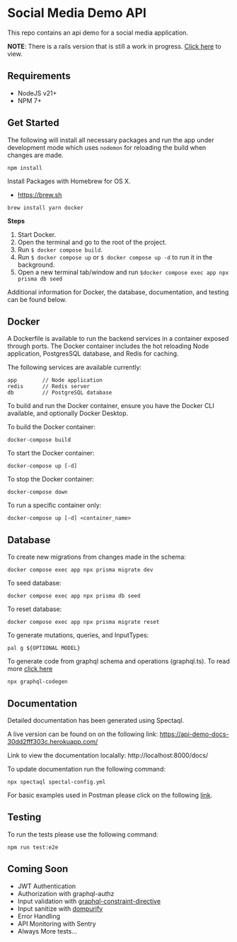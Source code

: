 # Social Media Demo API

This repo contains an api demo for a social media application.

**NOTE**: There is a rails version that is still a work in progress. [Click here](https://github.com/AmyTeope/api_demo_rails) to view.

## Requirements

- NodeJS v21+
- NPM 7+

## Get Started

The following will install all necessary packages and run the app under development mode which uses `nodemon` for reloading the build when changes are made.

```
npm install
```

Install Packages with Homebrew for OS X.

- https://brew.sh

```
brew install yarn docker
```

**Steps**

1. Start Docker.
2. Open the terminal and go to the root of the project.
3. Run `$ docker compose build`.
4. Run `$ docker compose up` or `$ docker compose up -d` to run it in the background.
5. Open a new terminal tab/window and run `$docker compose exec app npx prisma db seed`

Additional information for Docker, the database, documentation, and testing can be found below.

## Docker

A Dockerfile is available to run the backend services in a container exposed through ports. The Docker container
includes the hot reloading Node application, PostgresSQL database, and Redis for caching.

The following services are available currently:

```
app        // Node application
redis      // Redis server
db         // PostgreSQL database
```

To build and run the Docker container, ensure you have the Docker CLI available, and optionally Docker Desktop.

To build the Docker container:

```
docker-compose build
```

To start the Docker container:

```
docker-compose up [-d]
```

To stop the Docker container:

```
docker-compose down
```

To run a specific container only:

```
docker-compose up [-d] <container_name>
```

## Database

To create new migrations from changes made in the schema:

```
docker compose exec app npx prisma migrate dev
```

To seed database:

```
docker compose exec app npx prisma db seed
```

To reset database:

```
docker compose exec app npx prisma migrate reset
```

To generate mutations, queries, and InputTypes:

```
pal g ${OPTIONAL MODEL}
```

To generate code from graphql schema and operations (graphql.ts). To read more [click here](https://the-guild.dev/graphql/codegen/docs/advanced/how-does-it-work)

```
npx graphql-codegen
```

## Documentation

Detailed documentation has been generated using Spectaql.

A live version can be found on on the following link: https://api-demo-docs-30dd2fff303c.herokuapp.com/

Link to view the documentation localally: http://localhost:8000/docs/

To update documentation run the following command:

```
npx spectaql spectal-config.yml
```

For basic examples used in Postman please click on the following [link](https://docs.google.com/document/d/1JFnHrq-Stvegreys2igtCHi-FybkalfY/view).

## Testing

To run the tests please use the following command:

```
npm run test:e2e
```

## Coming Soon

- JWT Authentication
- Authorization with graphql-authz
- Input validation with [graphql-constraint-directive](https://escape.tech/blog/graphql-input-validation-and-sanitization/)
- Input sanitize with [dompurify](https://escape.tech/blog/graphql-input-validation-and-sanitization/)
- Error Handling
- API Monitoring with Sentry
- Always More tests...
